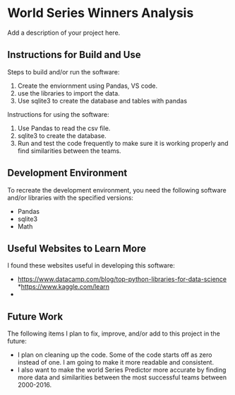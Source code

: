 # World Series Winners Analysis

Add a description of your project here.


## Instructions for Build and Use

Steps to build and/or run the software:

1. Create the enviornment using Pandas, VS code.
2. use the libraries to import the data.
3. Use sqlite3 to create the database and tables with pandas

Instructions for using the software:

1. Use Pandas to read the csv file.
2. sqlite3 to create the database.
3. Run and test the code frequently to make sure it is working properly and find similarities between the teams.

## Development Environment 

To recreate the development environment, you need the following software and/or libraries with the specified versions:

* Pandas 
* sqlite3
* Math

## Useful Websites to Learn More

I found these websites useful in developing this software:

* https://www.datacamp.com/blog/top-python-libraries-for-data-science
*https://www.kaggle.com/learn
*

## Future Work

The following items I plan to fix, improve, and/or add to this project in the future:

* I plan on cleaning up the code. Some of the code starts off as zero instead of one. I am going to make it more readable and consistent.
* I also want to make the world Series Predictor more accurate by finding more data and similarities between the most successful teams between 2000-2016.